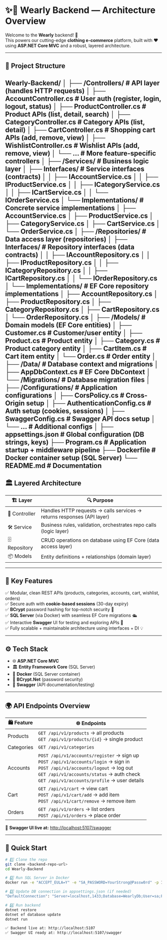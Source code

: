 # ✨👗 **Wearly Backend** — Architecture Overview

Welcome to the **Wearly** backend! 🚀  
This powers our cutting-edge **clothing e-commerce** platform, built with ❤️ using **ASP.NET Core MVC** and a robust, layered architecture.

---

## 📂 **Project Structure**

Wearly-Backend/
│
├── /Controllers/                   # API layer (handles HTTP requests)
│   ├── AccountController.cs        # User auth (register, login, logout, status)
│   ├── ProductController.cs        # Product APIs (list, detail, search)
│   ├── CategoryController.cs       # Category APIs (list, detail)
│   ├── CartController.cs           # Shopping cart APIs (add, remove, view)
│   ├── WishlistController.cs       # Wishlist APIs (add, remove, view)
│   └── …                         # More feature-specific controllers
│
├── /Services/                      # Business logic layer
│   ├── Interfaces/                 # Service interfaces (contracts)
│   │   ├── IAccountService.cs
│   │   ├── IProductService.cs
│   │   ├── ICategoryService.cs
│   │   ├── ICartService.cs
│   │   └── IOrderService.cs
│   └── Implementations/            # Concrete service implementations
│       ├── AccountService.cs
│       ├── ProductService.cs
│       ├── CategoryService.cs
│       ├── CartService.cs
│       └── OrderService.cs
│
├── /Repositories/                  # Data access layer (repositories)
│   ├── Interfaces/                 # Repository interfaces (data contracts)
│   │   ├── IAccountRepository.cs
│   │   ├── IProductRepository.cs
│   │   ├── ICategoryRepository.cs
│   │   ├── ICartRepository.cs
│   │   └── IOrderRepository.cs
│   └── Implementations/            # EF Core repository implementations
│       ├── AccountRepository.cs
│       ├── ProductRepository.cs
│       ├── CategoryRepository.cs
│       ├── CartRepository.cs
│       └── OrderRepository.cs
│
├── /Models/                        # Domain models (EF Core entities)
│   ├── Customer.cs                 # Customer/user entity
│   ├── Product.cs                  # Product entity
│   ├── Category.cs                 # Product category entity
│   ├── CartItem.cs                 # Cart item entity
│   └── Order.cs                    # Order entity
│
├── /Data/                          # Database context and migrations
│   ├── AppDbContext.cs             # EF Core DbContext
│   └── /Migrations/                # Database migration files
│
├── /Configurations/                # Application configurations
│   ├── CorsPolicy.cs               # Cross-Origin setup
│   ├── AuthenticationConfig.cs     # Auth setup (cookies, sessions)
│   ├── SwaggerConfig.cs            # Swagger API docs setup
│   └── …                         # Additional configs
│
├── appsettings.json                # Global configuration (DB strings, keys)
├── Program.cs                      # Application startup + middleware pipeline
├── Dockerfile                      # Docker container setup (SQL Server)
└── README.md                       # Documentation
---

## 🏛️ **Layered Architecture**

| 🏗️ **Layer**    | 🔍 **Purpose**                                                                          |
|-----------------|-----------------------------------------------------------------------------------------|
| 🎯 Controller    | Handles HTTP requests → calls services → returns responses (API layer)                   |
| 🛠️ Service       | Business rules, validation, orchestrates repo calls (logic layer)                       |
| 🗄️ Repository    | CRUD operations on database using EF Core (data access layer)                           |
| 📦 Models        | Entity definitions + relationships (domain layer)                                       |

---

## 🌟 **Key Features**

✅ Modular, clean REST APIs (products, categories, accounts, cart, wishlist, orders)  
✅ Secure auth with **cookie-based sessions** (30-day expiry)  
✅ **BCrypt** password hashing for top-notch security 🔐  
✅ **SQL Server** (via Docker) with seamless EF Core migrations 🛳️  
✅ Interactive **Swagger** UI for testing and exploring APIs 🧪  
✅ Fully scalable + maintainable architecture using interfaces + DI 💡

---

## ⚙️ **Tech Stack**

- 🌐 **ASP.NET Core MVC**
- 🏛️ **Entity Framework Core** (SQL Server)
- 🐳 **Docker** (SQL Server container)
- 🔐 **BCrypt.Net** (password security)
- 🧪 **Swagger** (API documentation/testing)

---

## 🌍 **API Endpoints Overview**

| 🛍️ **Feature**   | 🌐 **Endpoints**                                                                                             |
|------------------|------------------------------------------------------------------------------------------------------------|
| Products         | `GET /api/v1/products` → all products<br>`GET /api/v1/products/{id}` → single product                        |
| Categories       | `GET /api/v1/categories`                                                                                   |
| Accounts         | `POST /api/v1/accounts/register` → sign up<br>`POST /api/v1/accounts/login` → sign in<br>`POST /api/v1/accounts/logout` → log out<br>`GET /api/v1/accounts/status` → auth check<br>`GET /api/v1/accounts/profile` → user details |
| Cart            | `GET /api/v1/cart` → view cart<br>`POST /api/v1/cart/add` → add item<br>`POST /api/v1/cart/remove` → remove item |
| Orders         | `GET /api/v1/orders` → list orders<br>`POST /api/v1/orders` → place order                                     |

🔗 **Swagger UI live at:** [http://localhost:5107/swagger](http://localhost:5107/swagger)

---

## 🚀 **Quick Start**

```bash
# 1️⃣ Clone the repo
git clone <backend-repo-url>
cd Wearly-Backend

# 2️⃣ Run SQL Server in Docker
docker run -e "ACCEPT_EULA=Y" -e "SA_PASSWORD=YourStrong@Passw0rd" -p 1433:1433 -d mcr.microsoft.com/mssql/server:2019-latest

# 3️⃣ Update DB connection in appsettings.json (if needed)
"DefaultConnection": "Server=localhost,1433;Database=WearlyDb;User=sa;Password=YourStrong@Passw0rd;"

# 4️⃣ Run backend
dotnet restore
dotnet ef database update
dotnet run

✅ Backend live at: http://localhost:5107
✅ Swagger UI ready at: http://localhost:5107/swagger
